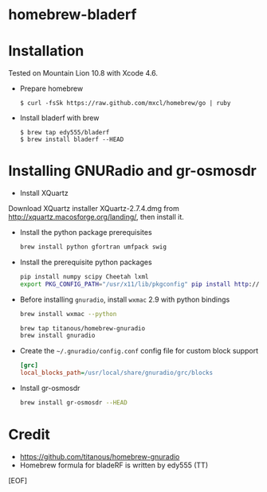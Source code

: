 homebrew-bladerf
=================

# Installation

Tested on Mountain Lion 10.8 with Xcode 4.6.

  * Prepare homebrew

        $ curl -fsSk https://raw.github.com/mxcl/homebrew/go | ruby

  * Install bladerf with brew

        $ brew tap edy555/bladerf
        $ brew install bladerf --HEAD

# Installing GNURadio and gr-osmosdr

- Install XQuartz

Download XQuartz installer XQuartz-2.7.4.dmg from
http://xquartz.macosforge.org/landing/, then install it.

- Install the python package prerequisites

  ```sh
  brew install python gfortran umfpack swig
  ```

- Install the prerequisite python packages

  ```sh
  pip install numpy scipy Cheetah lxml
  export PKG_CONFIG_PATH="/usr/x11/lib/pkgconfig" pip install http://downloads.sourceforge.net/project/matplotlib/matplotlib/matplotlib-1.1.1/matplotlib-1.1.1.tar.gz
  ```

- Before installing `gnuradio`, install `wxmac` 2.9 with python bindings

  ```sh
  brew install wxmac --python
  ```

  ```sh
  brew tap titanous/homebrew-gnuradio
  brew install gnuradio
  ```
- Create the `~/.gnuradio/config.conf` config file for custom block support

  ```ini
  [grc]
  local_blocks_path=/usr/local/share/gnuradio/grc/blocks
  ```

- Install gr-osmosdr

  ```sh
  brew install gr-osmosdr --HEAD
  ```

# Credit

  * https://github.com/titanous/homebrew-gnuradio
  * Homebrew formula for bladeRF is written by edy555 (TT)

[EOF]